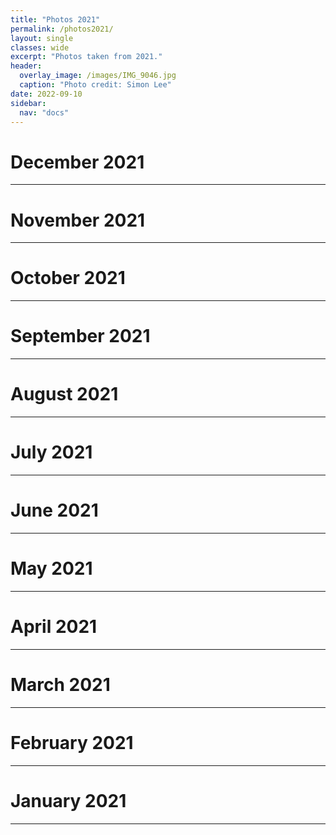```yaml
---
title: "Photos 2021"
permalink: /photos2021/
layout: single 
classes: wide
excerpt: "Photos taken from 2021."
header:
  overlay_image: /images/IMG_9046.jpg
  caption: "Photo credit: Simon Lee"
date: 2022-09-10
sidebar:
  nav: "docs"
---
```


# December 2021

---

# November 2021

---

# October 2021

---

# September 2021

---

# August 2021

---

# July 2021

---

# June 2021

---

# May 2021

---

# April 2021

---

# March 2021

---

# February 2021

---

# January 2021

---




